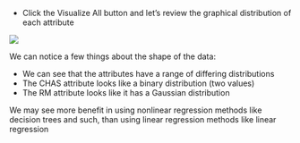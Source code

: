 - Click the Visualize All button and let’s review the graphical distribution of each attribute

![](https://github.com/fenago/katacoda-scenarios/raw/master/machine-learning-mastery-weka/machine-learning-mastery-weka-chapter-25/steps/images/157.png)

We can notice a few things about the shape of the data:

- We can see that the attributes have a range of differing distributions
- The CHAS attribute looks like a binary distribution (two values)
- The RM attribute looks like it has a Gaussian distribution

We may see more benefit in using nonlinear regression methods like decision trees and such,
than using linear regression methods like linear regression